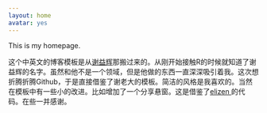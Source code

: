 ```yaml
---
layout: home
avatar: yes
---
```



This is my homepage.

这个中英文的博客模板是从[谢益辉](http://yihui.name/)那搬过来的。从刚开始接触R的时候就知道了谢益辉的名字。虽然和他不是一个领域，但是他做的东西一直深深吸引着我。这次想折腾折腾Github，于是直接借鉴了谢老大的模板。简洁的风格是我喜欢的。当然在模板中有一些小的改进。比如增加了一个分享悬窗。这是借鉴了[elizen ](http://code.elizen.me/)的代码。在些一并感谢。



